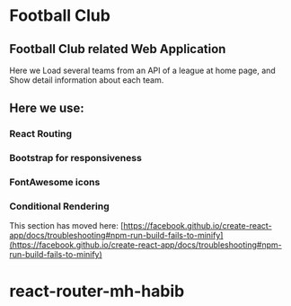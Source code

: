 # Football Club

## Football Club related Web Application
Here we Load several teams from an API of a league at home page, and Show detail information about each team.

## Here we use:
### React Routing
### Bootstrap for responsiveness 
### FontAwesome icons
### Conditional Rendering

This section has moved here: [https://facebook.github.io/create-react-app/docs/troubleshooting#npm-run-build-fails-to-minify](https://facebook.github.io/create-react-app/docs/troubleshooting#npm-run-build-fails-to-minify)
# react-router-mh-habib
